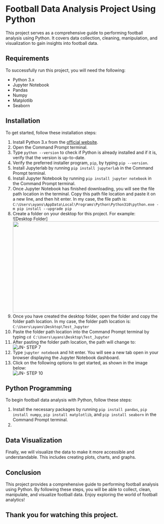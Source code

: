 # Football Data Analysis Project Using Python

This project serves as a comprehensive guide to performing football analysis using Python. It covers data collection, cleaning, manipulation, and visualization to gain insights into football data.

## Requirements

To successfully run this project, you will need the following:
- Python 3.x
- Jupyter Notebook
- Pandas
- Numpy
- Matplotlib
- Seaborn

## Installation

To get started, follow these installation steps:
1. Install Python 3.x from the [official website](https://www.python.org/downloads/).
2. Open the Command Prompt terminal.
3. Type `python --version` to check if Python is already installed and if it is, verify that the version is up-to-date.
4. Verify the preferred installer program, `pip`, by typing `pip --version`.
5. Install Jupyterlab by running `pip install jupyterlab` in the Command Prompt terminal.
6. Install Jupyter Notebook by running `pip install jupyter notebook` in the Command Prompt terminal.
7. Once Jupyter Notebook has finished downloading, you will see the file path location in the terminal. Copy this path file location and paste it on a new line, and then hit enter. In my case, the file path is:<br>
`C:\Users\ayans\AppData\Local\Programs\Python\Python310\python.exe -m pip install --upgrade pip`
8. Create a folder on your desktop for this project. For example:<br> ![Desktop Folder] <img src="https://user-images.githubusercontent.com/80643467/230805087-43a0eab9-3563-4e95-a2d2-b49798e6376a.png" width="500" height="300">
9. Once you have created the desktop folder, open the folder and copy the folder path location. In my case, the folder path location is: `C:\Users\ayans\Desktop\Test_Jupyter`
10. Paste the folder path location into the Command Prompt terminal by typing `cd C:\Users\ayans\Desktop\Test_Jupyter`
11. After pasting the folder path location, the path will change to:<br> ![JN- STEP 7](https://user-images.githubusercontent.com/80643467/230805177-300bda0a-ef73-40cf-a17c-8167e8204684.png)
12. Type `jupyter notebook` and hit enter. You will see a new tab open in your browser displaying the Jupyter Notebook dashboard.
13. Click on the following options to get started, as shown in the image below:<br> ![JN- STEP 10](https://user-images.githubusercontent.com/80643467/230805220-9d2bea58-36c6-45b7-986f-447243425ab1.png)

## Python Programming

To begin football data analysis with Python, follow these steps:
1. Install the necessary packages by running `pip install pandas`, `pip install numpy`, `pip install matplotlib`, and `pip install seaborn` in the Command Prompt terminal.
2. 

## Data Visualization

Finally, we will visualize the data to make it more accessible and understandable. This includes creating plots, charts, and graphs.

## Conclusion

This project provides a comprehensive guide to performing football analysis using Python. By following these steps, you will be able to collect, clean, manipulate, and visualize football data. Enjoy exploring the world of football analytics!

## Thank you for watching this project.
